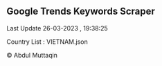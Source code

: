

## Google Trends Keywords Scraper 
 
Last Update 26-03-2023 , 19:38:25

Country List :
VIETNAM.json



© Abdul Muttaqin 
